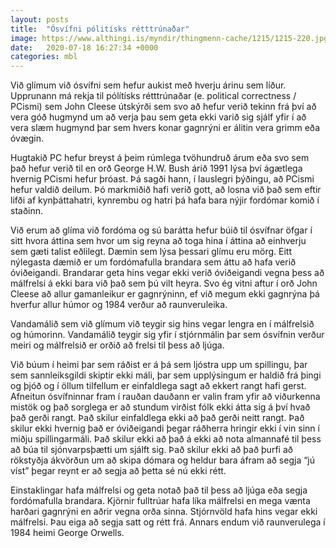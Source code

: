```yaml
---
layout: posts
title:  "Ósvífni pólitísks rétttrúnaðar"
image: https://www.althingi.is/myndir/thingmenn-cache/1215/1215-220.jpg
date:   2020-07-18 16:27:34 +0000
categories: mbl
---
```

Við glímum við ósvífni sem hefur aukist með hverju árinu sem líður. Upprunann má rekja til pólítísks rétttrúnaðar (e. political correctness / PCismi) sem John Cleese útskýrði sem svo að hefur verið tekinn frá því að vera góð hugmynd um að verja þau sem geta ekki varið sig sjálf yfir í að vera slæm hugmynd þar sem hvers konar gagnrýni er álitin vera grimm eða óvægin.

Hugtakið PC hefur breyst á þeim rúmlega tvöhundruð árum eða svo sem það hefur verið til en orð George H.W. Bush árið 1991 lýsa því ágætlega hvernig PCismi hefur þróast. Þá sagði hann, í lauslegri þýðingu, að PCismi hefur valdið deilum. Þó markmiðið hafi verið gott, að losna við það sem eftir lifði af kynþáttahatri, kynrembu og hatri þá hafa bara nýjir fordómar komið í staðinn. 

Við erum að glíma við fordóma og sú barátta hefur búið til ósvífnar öfgar í sitt hvora áttina sem hvor um sig reyna að toga hina í áttina að einhverju sem gæti talist eðlilegt. Dæmin sem lýsa þessari glímu eru mörg. Eitt nýlegasta dæmið er um fordómafulla brandara sem áttu að hafa verið óviðeigandi. Brandarar geta hins vegar ekki verið óviðeigandi vegna þess að málfrelsi á ekki bara við það sem þú vilt heyra. Svo ég vitni aftur í orð John Cleese að allur gamanleikur er gagnrýninn, ef við megum ekki gagnrýna þá hverfur allur húmor og 1984 verður að raunveruleika.

Vandamálið sem við glímum við teygir sig hins vegar lengra en í málfrelsið og húmorinn. Vandamálið teygir sig yfir í stjórnmálin þar sem ósvífnin verður meiri og málfrelsið er orðið að frelsi til þess að ljúga.

Við búum í heimi þar sem ráðist er á þá sem ljóstra upp um spillingu, þar sem sannleiksgildi skiptir ekki máli, þar sem upplýsingum er haldið frá þingi og þjóð og í öllum tilfellum er einfaldlega sagt að ekkert rangt hafi gerst. Afneitun ósvífninnar fram í rauðan dauðann er valin fram yfir að viðurkenna mistök og það sorglega er að stundum virðist fólk ekki átta sig á því hvað það gerði rangt. Það skilur einfaldlega ekki að það gerði neitt rangt. Það skilur ekki hvernig það er óviðeigandi þegar ráðherra hringir ekki í vin sinn í miðju spillingarmáli. Það skilur ekki að það á ekki að nota almannafé til þess að búa til sjónvarpsþætti um sjálft sig. Það skilur ekki að það þurfi að rökstyðja ákvörðun um að skipa dómara og heldur bara áfram að segja “jú víst” þegar reynt er að segja að þetta sé nú ekki rétt. 

Einstaklingar hafa málfrelsi og geta notað það til þess að ljúga eða segja fordómafulla brandara. Kjörnir fulltrúar hafa líka málfrelsi en mega vænta harðari gagnrýni en aðrir vegna orða sinna. Stjórnvöld hafa hins vegar ekki málfrelsi. Þau eiga að segja satt og rétt frá. Annars endum við raunverulega í 1984 heimi George Orwells. 
